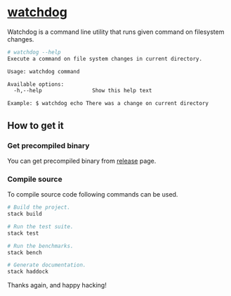 # [watchdog][]

Watchdog is a command line utility that runs given command on filesystem changes.

``` sh
# watchdog --help
Execute a command on file system changes in current directory.

Usage: watchdog command

Available options:
  -h,--help                Show this help text

Example: $ watchdog echo There was a change on current directory
```
## How to get it

### Get precompiled binary

You can get precompiled binary from [release][] page.

### Compile source

To compile source code following commands can be used.

``` sh
# Build the project.
stack build

# Run the test suite.
stack test

# Run the benchmarks.
stack bench

# Generate documentation.
stack haddock
```

Thanks again, and happy hacking!

[watchdog]: https://github.com/githubuser/watchdog
[release]: https://github.com/huseyinyilmaz/watchdog/releases